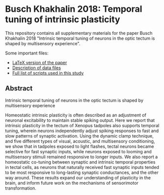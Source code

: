 Busch Khakhalin 2018: Temporal tuning of intrinsic plasticity
==================

This repository contains all supplementary materials for the paper Busch Khakhalin 2018 
"Intrinsic temporal tuning of neurons in the optic tectum is shaped by multisensory experience".

Some important files:

* [LaTeX version of the paper](main.tex)
* [Description of data files](Data_key.md)
* [Full list of scripts used in this study](Workflow.md)

## Abstract

Intrinsic temporal tuning of neurons in the optic tectum is shaped by multisensory experience

Homeostatic intrinsic plasticity is often described as an adjustment of neuronal excitability to maintain stable spiking output. Here we report that intrinsic plasticity in the tectum of Xenopus tadpoles also supports temporal tuning, wherein neurons independently adjust spiking responses to fast and slow patterns of synaptic activation. Using the dynamic clamp technique, and five different types of visual, acoustic, and multisensory conditioning, we show that in tadpoles exposed to light flashes, tectal neurons became selective for fast synaptic inputs, while neurons exposed to looming and multisensory stimuli remained responsive to longer inputs. We also report a homeostatic co-tuning between synaptic and intrinsic temporal properties in tectal cells, as neurons that naturally received fast synaptic inputs tended to be most responsive to long-lasting synaptic conductances, and the other way around. These results expand our understanding of plasticity in the brain, and inform future work on the mechanisms of sensorimotor transformation.